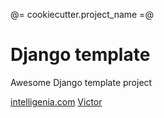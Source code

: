 @= cookiecutter.project_name =@

# Django template

Awesome Django template project


[intelligenia.com](intelligenia.com)
[Victor](victormoreno@protonmail.com)